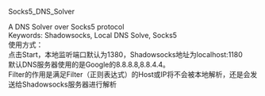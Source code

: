 <h>Socks5_DNS_Solver</h>
<div>A DNS Solver over Socks5 protocol</div>
<div>Keywords: Shadowsocks, Local DNS Solve, Socks5</div>
<div>使用方式：</div>
<div>点击Start，本地监听端口默认为1380，Shadowsocks地址为localhost:1180</div>
<div>默认DNS服务器使用的是Google的8.8.8.8,8.8.4.4。</div>
<div>Filter的作用是满足Filter（正则表达式）的Host或IP将不会被本地解析，还是会发送给Shadowsocks服务器进行解析</div>

